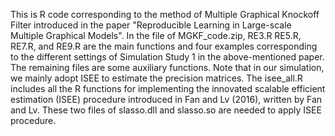 This is R code corresponding to the method of Multiple Graphical Knockoff Filter introduced in the paper "Reproducible Learning in Large-scale Multiple Graphical Models".
In the file of MGKF_code.zip, RE3.R RE5.R, RE7.R, and RE9.R are the main functions and four examples corresponding to the different settings of Simulation Study 1 in the above-mentioned paper. The remaining files are some auxiliary functions. 
Note that in our simulation, we mainly adopt ISEE to estimate the precision matrices. The isee_all.R includes all the R functions for implementing the innovated scalable efficient estimation (ISEE) procedure introduced in Fan and Lv (2016), written by Fan and Lv.
These two files of slasso.dll and slasso.so are needed to apply ISEE procedure. 
